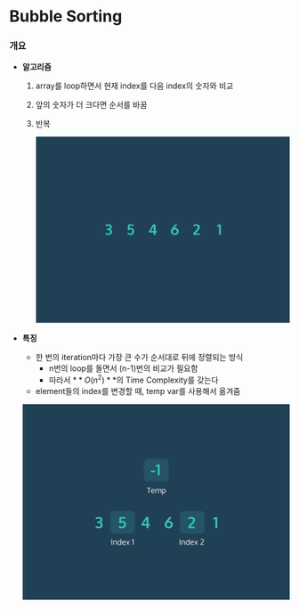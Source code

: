 # Bubble Sorting

### 개요

- **알고리즘**
    1. array를 loop하면서 현재 index를 다음 index의 숫자와 비교
    2. 앞의 숫자가 더 크다면 순서를 바꿈
    3. 반복
        
        ![ezgif.com-gif-maker.gif](Bubble%20Sorting%20314994c2897147c4add9824d2a0c2e57/ezgif.com-gif-maker.gif)
        
- **특징**
    - 한 번의 iteration마다 가장 큰 수가 순서대로 뒤에 정렬되는 방식
        - n번의 loop를 돌면서 (n-1)번의 비교가 필요함
        - 따라서 $**O(n^2)**$의 Time Complexity를 갖는다
    - element들의 index를 변경할 때, temp var를 사용해서 옮겨줌
    
    ![Untitled](Bubble%20Sorting%20314994c2897147c4add9824d2a0c2e57/Untitled.png)